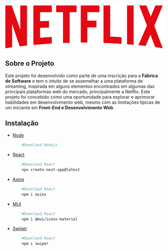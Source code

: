 <h1 align="center">
    <img src="./public/assets/netflix_logo_1.png" style="height: 150">
    
</h1>

## Sobre o Projeto
Este projeto foi desenvolvido como parte de uma inscrição para a **Fábrica de Software** e tem o intuito de se assemelhar a uma plataforma de streaming, inspirada em alguns elementos encontrados em algumas das principais plataformas web do mercado, principalmente a Netflix. Este projeto foi concebido como uma oportunidade para explorar e aprimorar habilidades em desenvolvimento web, mesmo com as limitações típicas de um iniciante em **Front-End e Desenvolvimento Web**.

## Instalação

- [Node](https://nodejs.org/en)
    ```bash
        #Downlaod Nodejs
    ````
- [React](https://reactjs.org)
    ```bash
        #Downlaod React
        npx create-next-app@latest
    ````
- [Axios](https://axios-http.com)
    ```bash
        #Downlaod React
        npm i axios
    ````
- [MUI](https://mui.com/material-ui/)
    ```bash
        #Downlaod React
        npm i @mui/icons-material
    ````
- [Swiper](https://swiperjs.com)
    ```bash
        #Downlaod React
        npm i swiper
    ````

## 

